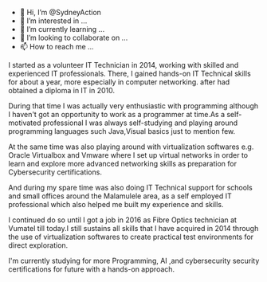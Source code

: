 - 👋 Hi, I’m @SydneyAction
- 👀 I’m interested in ...
- 🌱 I’m currently learning ...
- 💞️ I’m looking to collaborate on ...
- 📫 How to reach me ...

<!---
SydneyAction/SydneyAction is a ✨ special ✨ repository because its `README.md` (this file) appears on your GitHub profile.
You can click the Preview link to take a look at your changes.
--->
I started as a volunteer  IT Technician in 2014, working with skilled and experienced IT professionals. There, I gained hands-on IT Technical skills for about a year, more especially in computer networking.
 after had obtained a diploma in IT in 2010.

During that time I was actually very enthusiastic    with  programming although I haven't got an opportunity to work as a programmer at time.As a self-motivated professional I was always self-studying and playing around programming languages such Java,Visual basics just to mention few.


At the same time was also playing around with virtualization softwares e.g. Oracle Virtualbox and Vmware where I set up  virtual networks in order to learn and explore more advanced networking skills as preparation for Cybersecurity certifications.

And during my spare time was also doing IT Technical support for schools and small offices around the Malamulele area, as a self employed IT professional which also helped me  built my experience and skills.

I continued do so until I got a job in 2016 as Fibre Optics technician at Vumatel till today.I still sustains all skills that I have acquired in 2014 through the use of virtualization softwares to create practical test environments for direct exploration.

I'm currently studying for more Programming, AI ,and  cybersecurity security certifications for future with a hands-on approach.






